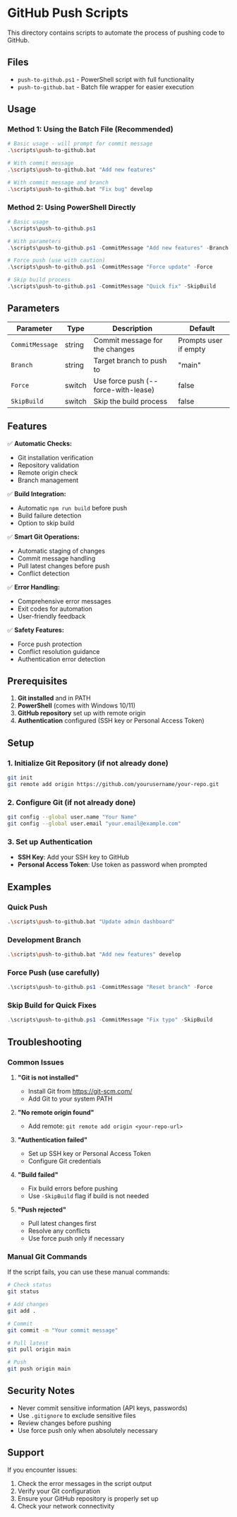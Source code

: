 # GitHub Push Scripts

This directory contains scripts to automate the process of pushing code to GitHub.

## Files

- `push-to-github.ps1` - PowerShell script with full functionality
- `push-to-github.bat` - Batch file wrapper for easier execution

## Usage

### Method 1: Using the Batch File (Recommended)

```bash
# Basic usage - will prompt for commit message
.\scripts\push-to-github.bat

# With commit message
.\scripts\push-to-github.bat "Add new features"

# With commit message and branch
.\scripts\push-to-github.bat "Fix bug" develop
```

### Method 2: Using PowerShell Directly

```powershell
# Basic usage
.\scripts\push-to-github.ps1

# With parameters
.\scripts\push-to-github.ps1 -CommitMessage "Add new features" -Branch "main"

# Force push (use with caution)
.\scripts\push-to-github.ps1 -CommitMessage "Force update" -Force

# Skip build process
.\scripts\push-to-github.ps1 -CommitMessage "Quick fix" -SkipBuild
```

## Parameters

| Parameter | Type | Description | Default |
|-----------|------|-------------|---------|
| `CommitMessage` | string | Commit message for the changes | Prompts user if empty |
| `Branch` | string | Target branch to push to | "main" |
| `Force` | switch | Use force push (--force-with-lease) | false |
| `SkipBuild` | switch | Skip the build process | false |

## Features

✅ **Automatic Checks:**
- Git installation verification
- Repository validation
- Remote origin check
- Branch management

✅ **Build Integration:**
- Automatic `npm run build` before push
- Build failure detection
- Option to skip build

✅ **Smart Git Operations:**
- Automatic staging of changes
- Commit message handling
- Pull latest changes before push
- Conflict detection

✅ **Error Handling:**
- Comprehensive error messages
- Exit codes for automation
- User-friendly feedback

✅ **Safety Features:**
- Force push protection
- Conflict resolution guidance
- Authentication error detection

## Prerequisites

1. **Git installed** and in PATH
2. **PowerShell** (comes with Windows 10/11)
3. **GitHub repository** set up with remote origin
4. **Authentication** configured (SSH key or Personal Access Token)

## Setup

### 1. Initialize Git Repository (if not already done)
```bash
git init
git remote add origin https://github.com/yourusername/your-repo.git
```

### 2. Configure Git (if not already done)
```bash
git config --global user.name "Your Name"
git config --global user.email "your.email@example.com"
```

### 3. Set up Authentication
- **SSH Key**: Add your SSH key to GitHub
- **Personal Access Token**: Use token as password when prompted

## Examples

### Quick Push
```bash
.\scripts\push-to-github.bat "Update admin dashboard"
```

### Development Branch
```bash
.\scripts\push-to-github.bat "Add new features" develop
```

### Force Push (use carefully)
```powershell
.\scripts\push-to-github.ps1 -CommitMessage "Reset branch" -Force
```

### Skip Build for Quick Fixes
```powershell
.\scripts\push-to-github.ps1 -CommitMessage "Fix typo" -SkipBuild
```

## Troubleshooting

### Common Issues

1. **"Git is not installed"**
   - Install Git from https://git-scm.com/
   - Add Git to your system PATH

2. **"No remote origin found"**
   - Add remote: `git remote add origin <your-repo-url>`

3. **"Authentication failed"**
   - Set up SSH key or Personal Access Token
   - Configure Git credentials

4. **"Build failed"**
   - Fix build errors before pushing
   - Use `-SkipBuild` flag if build is not needed

5. **"Push rejected"**
   - Pull latest changes first
   - Resolve any conflicts
   - Use force push only if necessary

### Manual Git Commands

If the script fails, you can use these manual commands:

```bash
# Check status
git status

# Add changes
git add .

# Commit
git commit -m "Your commit message"

# Pull latest
git pull origin main

# Push
git push origin main
```

## Security Notes

- Never commit sensitive information (API keys, passwords)
- Use `.gitignore` to exclude sensitive files
- Review changes before pushing
- Use force push only when absolutely necessary

## Support

If you encounter issues:
1. Check the error messages in the script output
2. Verify your Git configuration
3. Ensure your GitHub repository is properly set up
4. Check your network connectivity
